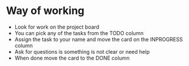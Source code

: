 # Way of working #

- Look for work on the project board 
- You can pick any of the tasks from the TODO column
- Assign the task to your name and move the card on the INPROGRESS column 
- Ask for questions is something is not clear or need help 
- When done move the card to the DONE column

